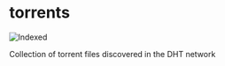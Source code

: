 torrents 
========
![Indexed](https://img.shields.io/badge/indexed-242919-blue)

Collection of torrent files discovered in the DHT network
